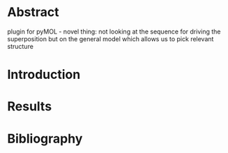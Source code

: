 Abstract
========

plugin for pyMOL - novel thing: not looking at the sequence for driving the superposition but on the general model which allows us to pick relevant structure


Introduction
===========


Results
=======

Bibliography
============
